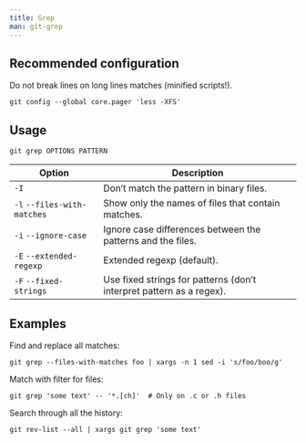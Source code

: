 ```yaml
---
title: Grep
man: git-grep
---
```


## Recommended configuration

Do not break lines on long lines matches (minified scripts!).

```shell
git config --global core.pager 'less -XFS'
```

## Usage

```shell
git grep OPTIONS PATTERN
```

| Option | Description |
| --- | --- |
| `-I` | Don’t match the pattern in binary files. |
| `-l` `--files-with-matches` | Show only the names of files that contain matches. |
| `-i` `--ignore-case` | Ignore case differences between the patterns and the files. |
| `-E` `--extended-regexp` | Extended regexp (default). |
| `-F` `--fixed-strings` | Use fixed strings for patterns (don’t interpret pattern as a regex). |

## Examples

Find and replace all matches:

```shell
git grep --files-with-matches foo | xargs -n 1 sed -i 's/foo/boo/g'
```

Match with filter for files:

```shell
git grep 'some text' -- '*.[ch]'  # Only on .c or .h files
```

Search through all the history:

```shell
git rev-list --all | xargs git grep 'some text'
```
